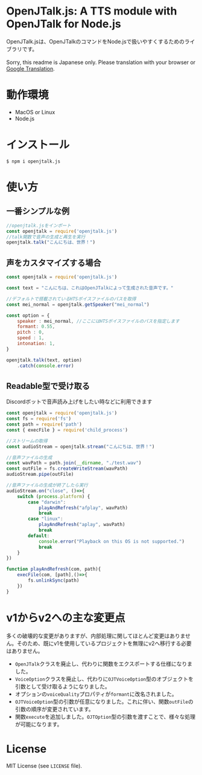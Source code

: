 # OpenJTalk.js: A TTS module with OpenJTalk for Node.js
OpenJTalk.jsは、OpenJTalkのコマンドをNode.jsで扱いやすくするためのライブラリです。
<br><br>Sorry, this readme is Japanese only. Please translation with your browser or [Google Translation](https://translate.google.com/translate?sl=auto&tl=en&u=https://github.com/n-soukun/openjtalk.js#readme).

# 動作環境
* MacOS or Linux
* Node.js

# インストール
``` shell
$ npm i openjtalk.js
```
# 使い方
## 一番シンプルな例
``` javascript
//openjtalk.jsをインポート
const openjtalk = require('openjtalk.js')
//talk関数で音声の生成と再生を実行
openjtalk.talk("こんにちは、世界！")
```
## 声をカスタマイズする場合
``` javascript
const openjtalk = require('openjtalk.js')

const text = "こんにちは、これはOpenJTalkによって生成された音声です。"

//デフォルトで搭載されているHTSボイスファイルのパスを取得
const mei_normal = openjtalk.getSpeaker("mei_normal")

const option = {
    speaker : mei_normal, //ここにはHTSボイスファイルのパスを指定します
    formant: 0.55,
    pitch : 0,
    speed : 1,
    intonation: 1,
}

openjtalk.talk(text, option)
    .catch(console.error)
```
## Readable型で受け取る
Discordボットで音声読み上げをしたい時などに利用できます
``` javascript
const openjtalk = require('openjtalk.js')
const fs = require('fs')
const path = require('path')
const { execFile } = require('child_process')

//ストリームの取得
const audioStream = openjtalk.stream("こんにちは、世界！")

//音声ファイルの生成
const wavPath = path.join(__dirname, "./test.wav")
const outFile = fs.createWriteStream(wavPath)
audioStream.pipe(outFile)

//音声ファイルの生成が終了したら実行
audioStream.on("close", ()=>{
    switch (process.platform) {
        case "darwin":
            playAndRefresh("afplay", wavPath)
            break
        case "linux":
            playAndRefresh("aplay", wavPath)
            break
        default:
            console.error("Playback on this OS is not supported.")
            break
    }
})

function playAndRefresh(com, path){
    execFile(com, [path],()=>{
        fs.unlinkSync(path)
    })
}
```

# v1からv2への主な変更点
多くの破壊的な変更がありますが、内部処理に関してほとんど変更はありません。そのため、既にv1を使用しているプロジェクトを無理にv2へ移行する必要はありません。
* `OpenJTalk`クラスを廃止し、代わりに関数をエクスポートする仕様になりました。
* `VoiceOption`クラスを廃止し、代わりに`OJTVoiceOption`型のオブジェクトを引数として受け取るようになりました。
* オプションの`voiceQuality`プロパティが`formant`に改名されました。
* `OJTVoiceOption`型の引数が任意になりました。これに伴い、関数`outFile`の引数の順序が変更されています。
* 関数`execute`を追加しました。`OJTOption`型の引数を渡すことで、様々な処理が可能になります。

# License
MIT License (see `LICENSE` file).